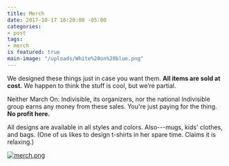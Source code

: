 ```yaml
---
title: Merch
date: 2017-10-17 16:20:00 -05:00
categories:
- post
tags:
- merch
is featured: true
main-image: "/uploads/White%20on%20blue.png"
---
```


We designed these things just in case you want them. **All items are sold at cost.** We happen to think the stuff is cool, but we’re partial. 

Neither March On: Indivisible, its organizers, nor the national Indivisible group earns any money from these sales. You're just paying for the thing. **No profit here.**

All designs are available in all styles and colors. Also---mugs, kids' clothes, and bags. (One of us likes to design t-shirts in her spare time. Claims it is relaxing.) 

[![merch.png](/uploads/merch.png)](https://www.redbubble.com/people/marchonknoxco/collections/776555-march-on?asc=u//www.redbubble.com/people/MarchOnKnoxCo/shop?asc=u)